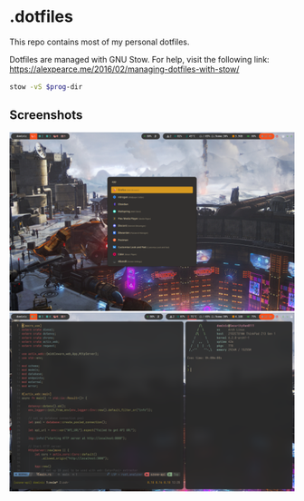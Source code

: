 # .dotfiles

This repo contains most of my personal dotfiles.

Dotfiles are managed with GNU Stow. For help, visit the following link: https://alexpearce.me/2016/02/managing-dotfiles-with-stow/

``` bash
stow -vS $prog-dir
```

## Screenshots

![screenshot1](https://raw.githubusercontent.com/dominicbraam/.dotfiles/main/screenshots/2023-04/2023-04-01-120531_1920x1200_scrot.png)
![screenshot2](https://raw.githubusercontent.com/dominicbraam/.dotfiles/main/screenshots/2023-04/2023-04-01-123605_1920x1200_scrot.png)
